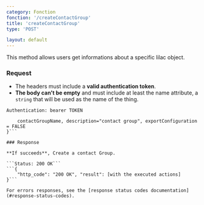 ```yaml
---
category: Fonction
fonction: '/createContactGroup'
title: 'createContactGroup'
type: 'POST'

layout: default
---
```


This method allows users get informations about a specific lilac object.

### Request

* The headers must include a **valid authentication token**.
* **The body can't be empty** and must include at least the name attribute, a `string` that will be used as the name of the thing.

```Authentication: bearer TOKEN```
```{
    contactGroupName, description="contact group", exportConfiguration = FALSE
}```

### Response

**If succeeds**, Create a contact Group.

```Status: 200 OK```
```{
    "http_code": "200 OK", "result": [with the executed actions]
}```

For errors responses, see the [response status codes documentation](#response-status-codes).
